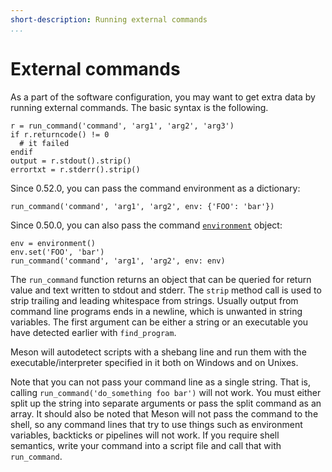 ```yaml
---
short-description: Running external commands
...
```


# External commands

As a part of the software configuration, you may want to get extra
data by running external commands. The basic syntax is the following.

```meson
r = run_command('command', 'arg1', 'arg2', 'arg3')
if r.returncode() != 0
  # it failed
endif
output = r.stdout().strip()
errortxt = r.stderr().strip()
```

Since 0.52.0, you can pass the command environment as a dictionary:

```meson
run_command('command', 'arg1', 'arg2', env: {'FOO': 'bar'})
```

Since 0.50.0, you can also pass the command
[`environment`](Reference-manual.html#environment-object) object:

```meson
env = environment()
env.set('FOO', 'bar')
run_command('command', 'arg1', 'arg2', env: env)
```

The `run_command` function returns an object that can be queried for
return value and text written to stdout and stderr. The `strip` method
call is used to strip trailing and leading whitespace from
strings. Usually output from command line programs ends in a newline,
which is unwanted in string variables. The first argument can be
either a string or an executable you have detected earlier with
`find_program`.

Meson will autodetect scripts with a shebang line and run them with
the executable/interpreter specified in it both on Windows and on Unixes.

Note that you can not pass your command line as a single string. That
is, calling `run_command('do_something foo bar')` will not work. You
must either split up the string into separate arguments or pass the
split command as an array. It should also be noted that Meson will not
pass the command to the shell, so any command lines that try to use
things such as environment variables, backticks or pipelines will not
work. If you require shell semantics, write your command into a script
file and call that with `run_command`.

